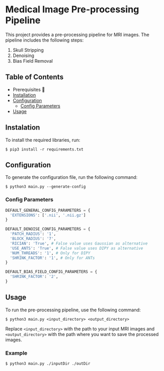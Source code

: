 # Medical Image Pre-processing Pipeline

This project provides a pre-processing pipeline for MRI images. The pipeline includes the following steps:

1. Skull Stripping
2. Denoising
3. Bias Field Removal

## Table of Contents

- Prerequisites :construction:	
- [Installation](#instalation)
- [Configuration](#configuration)
  - [Config Parameters](#config-parameters)
- [Usage](#usage)

## Instalation

To install the required libraries, run:

```
$ pip3 install -r requirements.txt
```

## Configuration

To generate the configuration file, run the following command:

```
$ python3 main.py --generate-config
```

### Config Parameters

```py
DEFAULT_GENERAL_CONFIG_PARAMETERS = {
  'EXTENSIONS': ['.nii', '.nii.gz']
}

DEFAULT_DENOISE_CONFIG_PARAMETERS = {
  'PATCH_RADIUS': '1',
  'BLOCK_RADIUS': '7',
  'RICIAN': 'True', # False value uses Gaussian as alternative 
  'USE_ANTS': 'True', # False value uses DIPY as alternative
  'NUM_THREADS': '1', # Only for DIPY
  'SHRINK_FACTOR': '1', # Only for ANTs
}

DEFAULT_BIAS_FIELD_CONFIG_PARAMETERS = {
  'SHRINK_FACTOR': '2',
}
```

## Usage

To run the pre-processing pipeline, use the following command:

```
$ python3 main.py <input_directory> <output_directory>
```

Replace `<input_directory>` with the path to your input MRI images and `<output_directory>` with the path where you want to save the processed images.

### Example

```
$ python3 main.py ./inputDir ./outDir
```